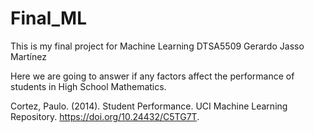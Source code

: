 # Final_ML
This is my final project for Machine Learning DTSA5509 Gerardo Jasso Martínez

Here we are going to answer if any factors affect the performance of students in High School Mathematics.

Cortez, Paulo. (2014). Student Performance. UCI Machine Learning Repository. https://doi.org/10.24432/C5TG7T.
